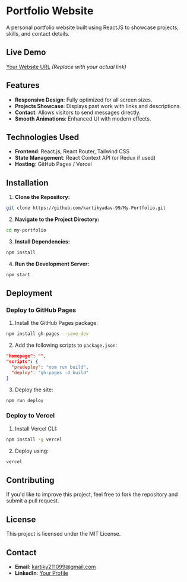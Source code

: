 # Portfolio Website
A personal portfolio website built using ReactJS to showcase projects, skills, and contact details.

## Live Demo
[Your Website URL](https://yourwebsite.com) *(Replace with your actual link)*

## Features
- **Responsive Design**: Fully optimized for all screen sizes.
- **Projects Showcase**: Displays past work with links and descriptions.
- **Contact**: Allows visitors to send messages directly.
- **Smooth Animations**: Enhanced UI with modern effects.

## Technologies Used
- **Frontend**: React.js, React Router, Tailwind CSS
- **State Management**: React Context API (or Redux if used)
- **Hosting**: GitHub Pages / Vercel 

## Installation

1. **Clone the Repository:**
```bash
git clone https://github.com/kartikyadav-99/My-Portfolio.git
```

2. **Navigate to the Project Directory:**
```bash
cd my-portfolio
```

3. **Install Dependencies:**
```bash
npm install
```

4. **Run the Development Server:**
```bash
npm start
```

## Deployment

### Deploy to GitHub Pages
1. Install the GitHub Pages package:
```bash
npm install gh-pages --save-dev
```
2. Add the following scripts to `package.json`:
```json
"homepage": "",
"scripts": {
  "predeploy": "npm run build",
  "deploy": "gh-pages -d build"
}
```
3. Deploy the site:
```bash
npm run deploy
```

### Deploy to Vercel
1. Install Vercel CLI:
```bash
npm install -g vercel
```
2. Deploy using:
```bash
vercel
```

## Contributing
If you'd like to improve this project, feel free to fork the repository and submit a pull request.

## License
This project is licensed under the MIT License.

## Contact
- **Email**: kartiky211099@gmail.com
- **LinkedIn**: [Your Profile](https://www.linkedin.com/in/kartik-yadav-5648ba230/)

 
 
